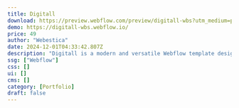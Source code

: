 ```yaml
---
title: Digitall
download: https://preview.webflow.com/preview/digitall-wbs?utm_medium=preview_link&utm_source=designer&utm_content=digitall-wbs&preview=a9fa50c4b35e582e18596e398a9a9681&workflow=preview
demo: https://digitall-wbs.webflow.io/
price: 49
author: "Webestica"
date: 2024-12-01T04:33:42.807Z
description: "Digitall is a modern and versatile Webflow template designed for digital agencies and creative studios. Perfect for showcasing your services, portfolio, and team, this template helps you establish a strong online presence."
ssg: ["Webflow"]
css: []
ui: []
cms: []
category: [Portfolio]
draft: false
---
```

